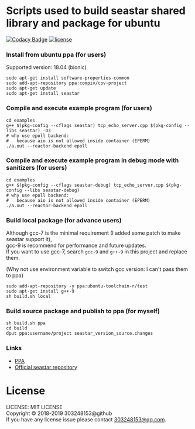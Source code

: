 # Scripts used to build seastar shared library and package for ubuntu

[![Codacy Badge](https://api.codacy.com/project/badge/Grade/7b0c2c57cca44b4682a7afb51d179f82)](https://www.codacy.com/app/compiv/seastar-builder?utm_source=github.com&amp;utm_medium=referral&amp;utm_content=cpv-project/seastar-builder&amp;utm_campaign=Badge_Grade)
[![license](https://img.shields.io/github/license/cpv-project/seastar-builder.svg)]()

### Install from ubuntu ppa (for users)

Supported version: 18.04 (bionic)

``` text
sudo apt-get install software-properties-common
sudo add-apt-repository ppa:compiv/cpv-project
sudo apt-get update
sudo apt-get install seastar
```

### Compile and execute example program (for users)

``` text
cd examples
g++ $(pkg-config --cflags seastar) tcp_echo_server.cpp $(pkg-config --libs seastar) -O3
# why use epoll backend:
#	because aio is not allowed inside container (EPERM)
./a.out --reactor-backend epoll
```

### Compile and execute example program in debug mode with sanitizers (for users)

``` text
cd examples
g++ $(pkg-config --cflags seastar-debug) tcp_echo_server.cpp $(pkg-config --libs seastar-debug)
# why use epoll backend:
#	because aio is not allowed inside container (EPERM)
./a.out --reactor-backend epoll
```

### Build local package (for advance users)

Although gcc-7 is the minimal requirement (I added some patch to make seastar support it),<br/>
gcc-9 is recommend for performance and future updates.<br/>
If you want to use gcc-7, search `gcc-9` and `g++-9` in this project and replace them.

(Why not use environment variable to switch gcc version: I can't pass them to ppa)

``` text
sudo add-apt-repository -y ppa:ubuntu-toolchain-r/test
sudo apt-get install g++-9
sh build.sh local
```

### Build source package and publish to ppa (for myself)

``` text
sh build.sh ppa
cd build
dput ppa:username/project seastar_version_source.changes
```

### Links

- [PPA](https://launchpad.net/~compiv/+archive/ubuntu/cpv-project)
- [Official seastar repository](https://github.com/scylladb/seastar)

# License

LICENSE: MIT LICENSE<br/>
Copyright © 2018-2019 303248153@github<br/>
If you have any license issue please contact 303248153@qq.com.
